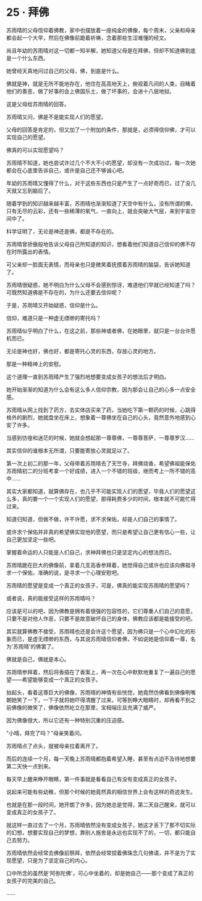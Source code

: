 <link rel="stylesheet" href="../styles/text.css" />
<h1>25 · 拜佛</h1>

苏雨晴的父母信仰着佛教，家中也摆放着一座纯金的佛像，每个周末，父亲和母亲都会起一个大早，然后在佛像前跪着祈祷，念着那些生涩难懂的经文。

尚且年幼的苏雨晴对这一切都一知半解，她知道父母是在拜佛，但却不知道佛到底是一个什么东西。

她曾经天真地问过自己的父母，佛，到底是什么。

佛就是神，就是无所不能地存在，他住在高高地天上，俯视着凡间的人类，目睹着他们的善恶，做了好事的会上佛国乐土，做了坏事的，会进十八层地狱。

这是父母给苏雨晴的回答。

苏雨晴又问，佛是不是能实现人们的愿望。

父母的回答是肯定的，但又加了一个附加的条件，那就是，必须得信仰佛，才可以实现自己的愿望。

佛真的可以实现愿望吗？

苏雨晴不知道，她也尝试许过几个不大不小的愿望，却没有一次成功过，每一次她都会在心底里告诉自己，或许是自己还不够诚心吧。

年幼的苏雨晴又懂得了什么，对于这些东西也只是产生了一点好奇而已，过了没几天就又忘到脑后了。

随着学到的知识越来越丰富，苏雨晴也渐渐知道了天空中有什么，没有所谓的佛，只有无尽的云彩，还有一些稀薄的氧气，一直向上，就会突破大气层，来到宇宙空间中了。

科学证明了，无论是神还是佛，都是不存在的。

苏雨晴曾骄傲般地告诉父母自己所知道的知识，想看着他们知道自己信仰的佛不存在时所露出的表情。

可父亲却一脸面无表情，而母亲也只是微笑着抚摸着苏雨晴的脑袋，告诉她知道了。

苏雨晴很疑惑，她不明白为什么父母不会感到惊讶，难道他们早就已经知道了吗？可既然知道佛是不存在的，为什么还要去信仰呢？

于是，苏雨晴又开始疑惑，信仰是什么。

信仰，难道只是一种虚无缥缈的寄托吗？

苏雨晴似乎明白了什么，在这之前，那些神或者佛，在她眼里，就只是一台台许愿机而已。

无论是神也好，佛也好，都是寄托心灵的东西，存放心灵的地方。

那是一种精神上的安慰。

这个道理一直到苏雨晴产生了强烈地想要变成女孩子的想法后才明白。

她开始渐渐的知道为什么会有这么多人信仰宗教，因为那会让自己的心多一点安全感。

苏雨晴从网上找到了药方，去实体店买来了药，当她吃下第一颗药的时候，心跳得格外的剧烈，她就盘坐在床上，想象着一尊佛坐在自己的心头，竟然意外地感到心安了许多。

当感到彷徨和迷茫的时候，她就会想起那一尊尊佛，一尊尊菩萨，一尊尊罗汉……

其实信仰的谁根本无所谓，只要能寄放心灵就足以了。

第一次上初二的那一年，父母带着苏雨晴去了天竺寺，拜佛烧香，希望佛祖能保佑苏雨晴初二的分班考拿一个好成绩，进入一个不错的班级，继而考上一所不错的高中……

其实大家都知道，就算佛存在，也几乎不可能实现人们的愿望，毕竟人们的愿望这么多，真的要一个一个实现人们的愿望，那得耗费多少的时间，根本就不可能忙得过来。

知道归知道，但做不做，许不许愿，求不求保佑，却是人们自己的事情了。

或许求个保佑并非真的希望佛实现他的愿望，而只是希望让自己更有信心一些，让自己更加坚定一些吧。

掌握着命运的人只能是人们自己，求神拜佛也只是坚定内心的想法而已。

苏雨晴跪在巨大的佛像前，拿着几支高香参拜着，她觉得自己或许也应该向佛祖寻求一个保佑，准确的说，是寻求一个心理安慰吧。

苏雨晴的愿望是变成一个真正的女孩子，可是，佛真的能实现苏雨晴的愿望吗？

或者说，真的能接受这样的苏雨晴吗？

应该是可以的吧，因为佛教是拥有着很强的包容性的，它们尊重人们自己的意愿，只要不是对他人作恶，只要不是故意破坏自己的身体，佛教应该都是能接受的吧。

其实就算佛教不接受，苏雨晴也还是会许这个愿望，因为佛只是一个心中幻化的形象而已，是虚无缥缈的东西，与其说苏雨晴信仰者佛，不如说她是信仰着一尊，名为'苏雨晴'的佛罢了。

佛就是自己，佛就是本心。

苏雨晴参拜着，然后将香插在了香案上，再一次在心中默默地重复了一遍自己的愿望——希望能够变成一个真正的女孩子。

抬起头，看着这尊巨大的佛像，苏雨晴的神情有些恍惚，她竟然仿佛看到佛像咧嘴朝她笑了一下，一下子就将她吓得清醒了过来，可等到睁大眼睛时，却再看不到之前佛像的微笑了，佛像依然屹立在那里，宝相端庄且充满了威严。

因为佛像很大，所以它还有一种特别沉重的压迫感。

"小晴，拜完了吗？"母亲笑着问。

苏雨晴点了点头，就被母亲拉着离开了。

而后的连续一个月，每一天晚上苏雨晴都抱着希望入睡，甚至有点迫不及待地想要第二天快一点到来。

每天早上醒来睁开眼睛，第一件事就是看看自己有没有变成真正的女孩子。

说起来可能有些幼稚，但那个时候的她竟然真的相信世界上会有这样的奇迹发生。

也就是在那一段时间，她开朗了许多，因为她总是觉得，第二天自己醒来，就可以变成真正的女孩子了。

就这样一直过去了一个月，苏雨晴依然没有变成女孩子，她这才丢下了那不切实际的幻想，想要实现自己的梦想，靠别人施舍是永远也实现不了的，一切，都只能自己去努力。

苏雨晴依然会经常去佛像前祭拜，依然会经常捏着佛珠念几句佛语，并不是为了实现愿望，只是为了坚定自己的内心。

口中所念的虽然是'阿弥陀佛'，可心中坐着的，却是她自己——那个变成了真正的女孩子的完美的自己。

……
